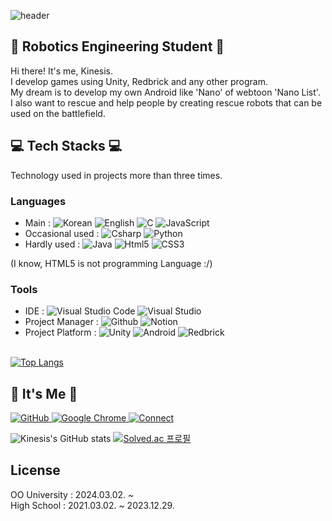 <!-- Kinesis's ReadMe -->
![header](https://capsule-render.vercel.app/api?type=waving&color=FF2E63&height=250&descAlign=50&fontAlign=50&section=header&text=Kinesis&fontSize=65&fontColor=EAEAEA&animation=twinkling)  

## 🤖 Robotics Engineering Student 🤖
Hi there! It's me, Kinesis.<br/>
I develop games using Unity, Redbrick and any other program.<br/>
My dream is to develop my own Android like 'Nano' of webtoon 'Nano List'. <br/>
I also want to rescue and help people by creating rescue robots that can be used on the battlefield.
<br/>

## 💻 Tech Stacks 💻
Technology used in projects more than three times.

### Languages
- Main : 
<img alt="Korean" src ="https://img.shields.io/badge/Korean-CD313A.svg?&style=flat-square&color=0047A0"/> <img alt="English" src ="https://img.shields.io/badge/English-BB133E.svg?&style=flat-square&color=BB133E"/> <img alt="C" src ="https://img.shields.io/badge/C-A8B9CC.svg?&style=flat-square&logo=C&logoColor=white"/> <img alt="JavaScript" src ="https://img.shields.io/badge/JavaScript-F7DF1E.svg?&style=flat-square&logo=JavaScript&logoColor=white"/>
- Occasional used : 
<img alt="Csharp" src ="https://img.shields.io/badge/Csharp-512BD4.svg?&style=flat-square&logo=Csharp&logoColor=white"/> <img alt="Python" src ="https://img.shields.io/badge/Python-3776AB.svg?&style=flat-square&logo=Python&logoColor=white"/> 
- Hardly used :
<img alt="Java" src ="https://img.shields.io/badge/Java-007396.svg?&style=flat-square&logo=Java&logoColor=white"/> <img alt="Html5" src ="https://img.shields.io/badge/HTML5-E34F26.svg?&style=flat-square&logo=HTML5&logoColor=white"/> <img alt="CSS3" src ="https://img.shields.io/badge/CSS3-FF9933.svg?&style=flat-square&logo=CSS3&logoColor=white"/>

(I know, HTML5 is not programming Language :/)

### Tools
- IDE : 
<img alt="Visual Studio Code" src ="https://img.shields.io/badge/Visual Studio Code-007ACC.svg?&style=flat-square&logo=Visual Studio Code&logoColor=white"/> <img alt="Visual Studio" src ="https://img.shields.io/badge/visual studio-5C2D91.svg?&style=flat-square&logo=Visual Studio&logoColor=white"/> <br/>
- Project Manager : 
<img alt="Github" src ="https://img.shields.io/badge/Github-181717.svg?&style=flat-square&logo=Github&logoColor=white"/> <img alt="Notion" src ="https://img.shields.io/badge/Notion-000000.svg?&style=flat-square&logo=Notion&logoColor=white"/> <br/>
- Project Platform : 
<img alt="Unity" src ="https://img.shields.io/badge/Unity-FAFAFA.svg?&style=flat-square&logo=Unity&logoColor=black"/> <img alt="Android" src ="https://img.shields.io/badge/Android-3DDC84.svg?&style=flat-square&logo=Android&logoColor=white"/> <img alt="Redbrick" src ="https://img.shields.io/badge/Redbrick-C6084A.svg?&style=flat-square&logo=Redbrick&logoColor=black"/> <br/><br/>

[![Top Langs](https://github-readme-stats.vercel.app/api/top-langs/?username=kinesis19&layout=compact&hide=ShaderLab)](https://github.com/anuraghazra/github-readme-stats)
<br/>

## 🌹 It's Me 🌹
<a href = "https://github.com/kinesis19"><img alt="GitHub" src ="https://img.shields.io/badge/GitHub-181717.svg?&style=for-the-badge&logo=GitHub&logoColor=white"/> 
<a href = "https://litt.ly/kinesis"><img alt="Google Chrome" src ="https://img.shields.io/badge/HomePage-4285F4.svg?&style=for-the-badge&logo=Google Chrome&logoColor=white"/>
<a href = "mailto:kinesis@zer.kro.kr"><img alt="Connect" src 
="https://img.shields.io/badge/Email-EA4335.svg?&style=for-the-badge&logo=Gmail&logoColor=white"/></a>


![Kinesis's GitHub stats](https://github-readme-stats.vercel.app/api?username=kinesis19&show_icons=true&theme=neon) [![Solved.ac 프로필](http://mazassumnida.wtf/api/v2/generate_badge?boj=nanolist)](https://solved.ac/nanolist)
<br/>

## License
OO University : 2024.03.02. ~ <br>
High School : 2021.03.02. ~ 2023.12.29.<br>

</div>
